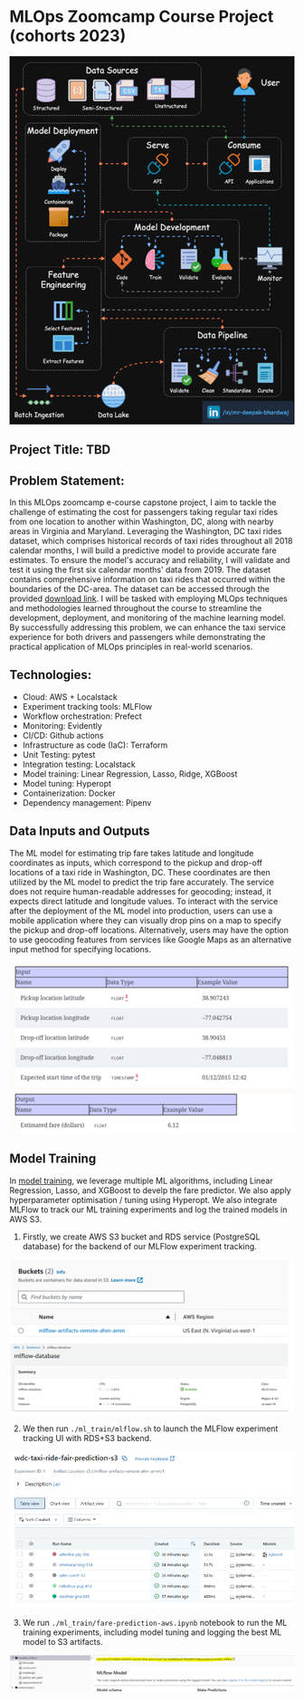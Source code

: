 # MLOps Zoomcamp Course Project (cohorts 2023)

<p align="center">
  <img src="img/mlops-high-level.gif" alt="Data Schema">
</p>

## Project Title: TBD

## Problem Statement:

In this MLOps zoomcamp e-course capstone project, I aim to tackle the challenge of estimating the cost for passengers taking regular taxi rides from one location to another within Washington, DC, along with nearby areas in Virginia and Maryland. Leveraging the Washington, DC taxi rides dataset, which comprises historical records of taxi rides throughout all 2018 calendar months, I will build a predictive model to provide accurate fare estimates. To ensure the model's accuracy and reliability, I will validate and test it using the first six calendar months' data from 2019. The dataset contains comprehensive information on taxi rides that occurred within the boundaries of the DC-area. The dataset can be accessed through the provided [download link](https://opendata.dc.gov/search?categories=transportation&q=taxi&type=document%20link). I will be tasked with employing MLOps techniques and methodologies learned throughout the course to streamline the development, deployment, and monitoring of the machine learning model. By successfully addressing this problem, we can enhance the taxi service experience for both drivers and passengers while demonstrating the practical application of MLOps principles in real-world scenarios.

## Technologies:

- Cloud: AWS + Localstack
- Experiment tracking tools: MLFlow
- Workflow orchestration: Prefect
- Monitoring: Evidently
- CI/CD: Github actions
- Infrastructure as code (IaC): Terraform
- Unit Testing: pytest
- Integration testing: Localstack
- Model training: Linear Regression, Lasso, Ridge, XGBoost
- Model tuning: Hyperopt
- Containerization: Docker
- Dependency management: Pipenv

## Data Inputs and Outputs

The ML model for estimating trip fare takes latitude and longitude coordinates as inputs, which correspond to the pickup and drop-off locations of a taxi ride in Washington, DC. These coordinates are then utilized by the ML model to predict the trip fare accurately. The service does not require human-readable addresses for geocoding; instead, it expects direct latitude and longitude values. To interact with the service after the deployment of the ML model into production, users can use a mobile application where they can visually drop pins on a map to specify the pickup and drop-off locations. Alternatively, users may have the option to use geocoding features from services like Google Maps as an alternative input method for specifying locations.

<p align="center">
  <img src="img/data_schema.PNG" alt="Data Schema">
</p>

## Model Training

In [model training](./ml_train/), we leverage multiple ML algorithms, including Linear Regression, Lasso, and XGBoost to develp the fare predictor. We also apply hyperparameter optimisation / tuning using Hyperopt. We also integrate MLFlow to track our ML training experiments and log the trained models in AWS S3. 

1. Firstly, we create AWS S3 bucket and RDS service (PostgreSQL database) for the backend of our MLFlow experiment tracking.

<p align="center">
  <img src="img/rds_s3.PNG" alt="Data Schema">
</p>

2. We then run `./ml_train/mlflow.sh` to launch the MLFlow experiment tracking UI with RDS+S3 backend.

<p align="center">
  <img src="img/mlflow_ui.PNG" alt="Data Schema">
</p>

3. We run `./ml_train/fare-prediction-aws.ipynb` notebook to run the ML training experiments, including model tuning and logging the best ML model to S3 artifacts. 

<p align="center">
  <img src="img/best_model_mlflow_s3.PNG" alt="Data Schema">
</p>

